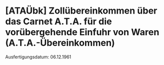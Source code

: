 # [ATAÜbk] Zollübereinkommen über das Carnet A.T.A. für die vorübergehende Einfuhr von Waren  (A.T.A.-Übereinkommen)

Ausfertigungsdatum: 06.12.1961

 